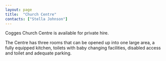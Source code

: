 ```yaml
---
layout: page
title:  "Church Centre"
contacts: ["Stella Johnson"]
---
```


Cogges Church Centre is available for private hire.

The Centre has three rooms that can be opened up into one large area, a fully equipped kitchen, toilets with baby changing facilities, disabled access and toilet and adequate parking.

